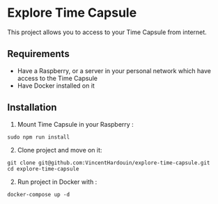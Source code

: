 # Explore Time Capsule

This project allows you to access to your Time Capsule from internet.

## Requirements 

- Have a Raspberry, or a server in your personal network which have access to the Time Capsule
- Have Docker installed on it

## Installation 

1. Mount Time Capsule in your Raspberry : 

```shell
sudo npm run install
```

  2. Clone project and move on it: 
```shell
git clone git@github.com:VincentHardouin/explore-time-capsule.git
cd explore-time-capsule
```

2. Run project in Docker with :
```
docker-compose up -d
```
